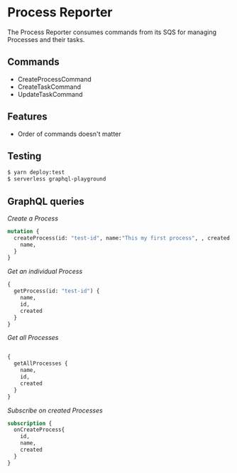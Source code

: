 # Process Reporter

The Process Reporter consumes commands from its SQS for managing Processes and their tasks.

## Commands
* CreateProcessCommand
* CreateTaskCommand
* UpdateTaskCommand


## Features

* Order of commands doesn't matter

## Testing

```bash
$ yarn deploy:test
$ serverless graphql-playground
```

## GraphQL queries

*Create a Process*
```graphql
mutation {
  createProcess(id: "test-id", name:"This my first process", , created: 1556307929337){
    name,
  }
}
```

*Get an individual Process*
```graphql
{
  getProcess(id: "test-id") {
    name,
    id,
    created
  }
}
```

*Get all Processes*
```graphql

{
  getAllProcesses {
    name,
    id,
    created
  }
}
```

*Subscribe on created Processes*
```graphql
subscription {
  onCreateProcess{
    id,
    name,
    created
  }
}
```
